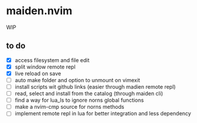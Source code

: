 # maiden.nvim
WIP

## to do
- [x] access filesystem and file edit
- [x] split window remote repl
- [x] live reload on save
- [ ] auto make folder and option to unmount on vimexit
- [ ] install scripts wit github links (easier through madien remote repl)
- [ ] read, select and install from the catalog (through maiden cli)
- [ ] find a way for lua_ls to ignore norns global functions
- [ ] make a nvim-cmp source for norns methods
- [ ] implement remote repl in lua for better integration and less dependency
